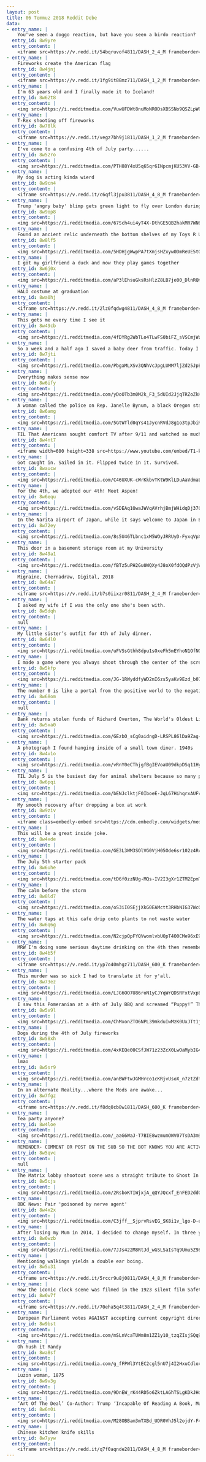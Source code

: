 ```yaml
---
layout: post
title: 06 Temmuz 2018 Reddit Debe
data:
- entry_name: |
    You've seen a doggo reaction, but have you seen a birdo reaction?
  entry_id: 8w9yre
  entry_content: |
    <iframe src=https://v.redd.it/54bqruvof4811/DASH_2_4_M frameborder=0></iframe>
- entry_name: |
    Fireworks create the American flag
  entry_id: 8w4jnj
  entry_content: |
    <iframe src=https://v.redd.it/1fg9it88mz711/DASH_1_2_M frameborder=0></iframe>
- entry_name: |
    I'm 63 years old and I finally made it to Iceland!
  entry_id: 8w62t8
  entry_content: |
    <img src=https://i.redditmedia.com/VuwUFDWt8nuMoNRODsXBSSNo9QSZLpWCGWytiVkf8Rk.jpg?s=d5e7b08e5a2c933febb8b1221b9cf36a frameborder=0>
- entry_name: |
    T-Rex shooting off fireworks
  entry_id: 8w70lk
  entry_content: |
    <iframe src=https://v.redd.it/vegz7bh9j1811/DASH_1_2_M frameborder=0></iframe>
- entry_name: |
    I've come to a confusing 4th of July party......
  entry_id: 8w52ro
  entry_content: |
    <img src=https://i.redditmedia.com/PTH88Y4xU5q65qr6INpcmjKU53VV-GB-8wJooI_KtS0.jpg?s=247dd274d9e37af83c816a2d4d80f383 frameborder=0>
- entry_name: |
    My dog is acting kinda wierd
  entry_id: 8w9cn4
  entry_content: |
    <iframe src=https://v.redd.it/c6qfl3jpu3811/DASH_4_8_M frameborder=0></iframe>
- entry_name: |
    Trump 'angry baby' blimp gets green light to fly over London during president's visit | The six-metre balloon depicting Mr Trump as a nappy-clad orange baby will take flight from Parliament Square Gardens on 13 July.
  entry_id: 8w9op8
  entry_content: |
    <img src=https://i.redditmedia.com/67Sch4ui4yT4X-DthGE5QB2hakMR7WN6ToMGv_B7_vI.jpg?s=b2d6847862c652e93bc0690bc375dca7 frameborder=0>
- entry_name: |
    Found an ancient relic underneath the bottom shelves of my Toys R Us
  entry_id: 8w8lf5
  entry_content: |
    <img src=https://i.redditmedia.com/5HDHjgWwpPA7tXmjsHZxyw0DmReUE5tQOF1S3wUKDlw.jpg?s=1fa610cfe4f2be1e3b882d5d9bc4cb79 frameborder=0>
- entry_name: |
    I got my girlfriend a duck and now they play games together
  entry_id: 8w6j0x
  entry_content: |
    <img src=https://i.redditmedia.com/aP3lEhsuGksRsHlzZ8LB7je00_DlnRQKb5IxzWJfpCs.jpg?s=b29ed1c46565b1a99e54bd8e89ea38e8 frameborder=0>
- entry_name: |
    HALO costume at graduation
  entry_id: 8wa0hj
  entry_content: |
    <iframe src=https://v.redd.it/2lz0fqdwg4811/DASH_4_8_M frameborder=0></iframe>
- entry_name: |
    This gets me every time I see it
  entry_id: 8w49cb
  entry_content: |
    <img src=https://i.redditmedia.com/4fDYRg2WbTLo4TLwFS0biFZ_sVSCmjWzjnhYOL2HzF8.jpg?s=51b541d618a7e50f5ce00d141761033b frameborder=0>
- entry_name: |
    So a week and a half ago I saved a baby deer from traffic. Today I saved a baby deer from my neighbors dogs in my back yard. This is getting weird.
  entry_id: 8w7jti
  entry_content: |
    <img src=https://i.redditmedia.com/PbgaMLXSv3QNhVcJpgLUMM7ljZd25JpEV2WXsevs9jo.jpg?s=04682e8e979a4d8b26d5a888de6361e7 frameborder=0>
- entry_name: |
    Everything makes sense now
  entry_id: 8w6ify
  entry_content: |
    <img src=https://i.redditmedia.com/yDoOTb3m0M2k_F3_5dUId2JjqTRZoZkK6zuIE_DHZ-o.png?s=0f74756397691b50cb0ce77a0c406c5c frameborder=0>
- entry_name: |
    A woman called the police on Rep. Janelle Bynum, a black Oregon state legislator who was canvassing alone in a neighborhood she represents. A deputy showed up and took a picture with her.
  entry_id: 8w6amg
  entry_content: |
    <img src=https://i.redditmedia.com/5GtWTld0qYs41JycnRVdJ8g1o3tpJbiRCy6b_r8cTbk.jpg?s=5937d470aaf158ca66a6154c02251141 frameborder=0>
- entry_name: |
    TIL That Americans sought comfort TV after 9/11 and watched so much Food Network that the station had to restructure itself to appeal to a general audience. This led to the creation and subsequent rise of reality cooking shows like Chopped and Iron Chef USA.
  entry_id: 8w4nt7
  entry_content: |
    <iframe width=600 height=338 src=https://www.youtube.com/embed/T1-k7VYwsHg?start=720&feature=oembed&enablejsapi=1 frameborder=0 allow=autoplay; encrypted-media allowfullscreen></iframe>
- entry_name: |
    Got caught in. Sailed in it. Flipped twice in it. Survived.
  entry_id: 8waucw
  entry_content: |
    <img src=https://i.redditmedia.com/C46UXUK-cWrKkbvTKtW9KlLDuAaVdmaLhB8FZGPD-9s.jpg?s=6b5edfbde89d7cf9112f08d0eaddd909 frameborder=0>
- entry_name: |
    For the 4th, we adopted our 4th! Meet Aspen!
  entry_id: 8w6equ
  entry_content: |
    <img src=https://i.redditmedia.com/vSDEAq1OwaJWVqAVrhjBmjWHidqDj37CyB0vgpEreEI.jpg?s=ae23b0dedef643e10bf1b1e1ee898add frameborder=0>
- entry_name: |
    In the Narita airport of Japan, while it says welcome to Japan in English, the Japanese text says welcome back
  entry_id: 8w72ey
  entry_content: |
    <img src=https://i.redditmedia.com/8s5U46TLbnc1xM5WOyJRRUyD-FyxqVpXzIyexzfjLNQ.jpg?s=60a247e597e66798abf2656fe2a2f20c frameborder=0>
- entry_name: |
    This door in a basement storage room at my University
  entry_id: 8w49a1
  entry_content: |
    <img src=https://i.redditmedia.com/fBTz5uPH2Gu0WQXy4J8oX0fdOQdPzVjWdArA1kktU8Q.jpg?s=83d2e1d95117f369c07ba0fe947b8734 frameborder=0>
- entry_name: |
    Migraine, Chernadraw, Digital, 2018
  entry_id: 8w64a7
  entry_content: |
    <iframe src=https://v.redd.it/b7s0iixzr0811/DASH_2_4_M frameborder=0></iframe>
- entry_name: |
    I asked my wife if I was the only one she's been with.
  entry_id: 8w5dqh
  entry_content: |
    null
- entry_name: |
    My little sister’s outfit for 4th of July dinner.
  entry_id: 8w64l0
  entry_content: |
    <img src=https://i.redditmedia.com/uFVSsGthh8dpu1sOxeFh5mEYhoN1OfNQ7TEUfHw0ye4.jpg?s=3d694e9f6a64b59ce7fb1c861101dd98 frameborder=0>
- entry_name: |
    I made a game where you always shoot through the center of the screen
  entry_id: 8w5kfp
  entry_content: |
    <img src=https://i.redditmedia.com/JG-1RWyddfyWD2mI6zs5yaKv9Ezd_b07BpyqiT8cBlw.gif?fm=jpg&s=62058e92bbee84974e26eed718fc39f7 frameborder=0>
- entry_name: |
    The number 0 is like a portal from the positive world to the negative world
  entry_id: 8w68om
  entry_content: |
    null
- entry_name: |
    Bank returns stolen funds of Richard Overton, The World's Oldest Living WWII Veteran.
  entry_id: 8w5xa0
  entry_content: |
    <img src=https://i.redditmedia.com/GEzbO_sCg0aidngD-LRSPL86lDa9Zag-lkqAjB86Hr0.jpg?s=7f50470053781badc1793dc2a4f24bdd frameborder=0>
- entry_name: |
    A photograph I found hanging inside of a small town diner. 1940s
  entry_id: 8w4v1o
  entry_content: |
    <img src=https://i.redditmedia.com/vRnY0eCThjgfBgIEVoaU09dkpDSq11Hy_wDVAYKwdVA.jpg?s=6c0e0fefa23d37da8678579cb9e867f7 frameborder=0>
- entry_name: |
    TIL July 5 is the busiest day for animal shelters because so many pets run away in fear
  entry_id: 8w6pqi
  entry_content: |
    <img src=https://i.redditmedia.com/bENJclktjF0IboeE-JqL67HihqrxAUFvHVwEEjUiPqI.jpg?s=855125eef1a69b2615c4dbac07caddca frameborder=0>
- entry_name: |
    My smooth recovery after dropping a box at work
  entry_id: 8w9ziv
  entry_content: |
    <iframe class=embedly-embed src=https://cdn.embedly.com/widgets/media.html?src=https%3A%2F%2Fgfycat.com%2Fifr%2FBadTornConure&url=https%3A%2F%2Fgfycat.com%2FBadTornConure&image=https%3A%2F%2Fthumbs.gfycat.com%2FBadTornConure-size_restricted.gif&key=522baf40bd3911e08d854040d3dc5c07&type=text%2Fhtml&schema=gfycat width=320 height=576 scrolling=no frameborder=0 allow=autoplay; fullscreen allowfullscreen></iframe>
- entry_name: |
    This will be a great inside joke.
  entry_id: 8w4xde
  entry_content: |
    <img src=https://i.redditmedia.com/GE3L3WM3SOlVG0VjH05Ode6sr102z4RvSNLJfMjU-JQ.jpg?s=a549f3c4e3fe3d9c7c089f09bf49fef9 frameborder=0>
- entry_name: |
    The July 5th starter pack
  entry_id: 8w6uhe
  entry_content: |
    <img src=https://i.redditmedia.com/tD6f0zzNUg-MQs-IV2I3gXr1ZTM2EpmTlaPtsQD65mo.jpg?s=060c36b40a4412682e7b517cca2b9d02 frameborder=0>
- entry_name: |
    The calm before the storm
  entry_id: 8w8ld7
  entry_content: |
    <img src=https://i.redditmedia.com/oS3iI0SEjjXkG0EAMctt3RHbNIG37WcGErr--R91KD4.jpg?s=37ecfa02589dd65261e83f3d6b4baf54 frameborder=0>
- entry_name: |
    The water taps at this cafe drip onto plants to not waste water
  entry_id: 8w6q6g
  entry_content: |
    <img src=https://i.redditmedia.com/N2cjpQpFYQVwomlvbUOpT4O0CMe96xE9hrY52Jo8ZK8.jpg?s=2c12eef306693c2aa66d458e607b0243 frameborder=0>
- entry_name: |
    MRW I'm doing some serious daytime drinking on the 4th then remember I have a shitty job to return to tomorrow
  entry_id: 8w4b5f
  entry_content: |
    <iframe src=https://v.redd.it/yp7o40mhgz711/DASH_600_K frameborder=0></iframe>
- entry_name: |
    This murder was so sick I had to translate it for y'all.
  entry_id: 8w73ez
  entry_content: |
    <img src=https://i.redditmedia.com/LJG6OO7U86roN1yCJYqWrQDSRFxtVxpEG4hm8FKZ1AY.jpg?s=3ec191162165064a1387b3877edd6475 frameborder=0>
- entry_name: |
    I saw this Pomeranian at a 4th of July BBQ and screamed “Puppy!” The owner corrected me and told me he’s 17 years old! His name is Buddy.
  entry_id: 8w5v9l
  entry_content: |
    <img src=https://i.redditmedia.com/ChMxonZTO6NPL39mkduIwMzK0UxJTt1jVoEtlaZzJnQ.jpg?s=3880e61f0702f7b2ed4ffb5490a4f33a frameborder=0>
- entry_name: |
    Dogs during the 4th of July fireworks
  entry_id: 8w58xh
  entry_content: |
    <img src=https://i.redditmedia.com/4xKEQe00CSfJW71z23ZcX0LwOaMybIG4fFfVDH-XWFw.jpg?s=28b8ece9ad33d555ca9a4a7dc5360b5a frameborder=0>
- entry_name: |
    lmao
  entry_id: 8w5sr9
  entry_content: |
    <img src=https://i.redditmedia.com/anBWFtwJGMHrco1cKRjvUsoX_n7ztZdf2JIdSdYxE04.jpg?s=1a91945c284e3cbccc3bcec634b017c0 frameborder=0>
- entry_name: |
    In an alternate Reality...where the Mods are awake...
  entry_id: 8w7fgz
  entry_content: |
    <iframe src=https://v.redd.it/f8dq0cb8w1811/DASH_600_K frameborder=0></iframe>
- entry_name: |
    Tea party anyone?
  entry_id: 8w4loe
  entry_content: |
    <img src=https://i.redditmedia.com/_aaG6WaJ-T7BIE8wzmumOWV07TsDA3m9Hjj-vnGtKFc.jpg?s=3c9f3cb7189f5b887ac9bb2fe340abd8 frameborder=0>
- entry_name: |
    REMINDER- COMMENT OR POST ON THE SUB SO THE BOT KNOWS YOU ARE ACTIVE
  entry_id: 8w5qvc
  entry_content: |
    null
- entry_name: |
    The Matrix lobby shootout scene was a straight tribute to Ghost In The Shell.
  entry_id: 8w5cjs
  entry_content: |
    <img src=https://i.redditmedia.com/2RsboKTIWjxjA_qQYJQcxf_EnFED2dd0rIlknR_rdB4.gif?fm=jpg&s=0b781a6473f4fccea2d3f2311802ed9e frameborder=0>
- entry_name: |
    BBC News: Pair 'poisoned by nerve agent'
  entry_id: 8w4x2x
  entry_content: |
    <img src=https://i.redditmedia.com/C3jff__SjprvRsvEG_SK8i1v_lgo-D-ehYJYwZkUJPg.jpg?s=00a79ca7c70e90b2308c3ae33e4dc8b3 frameborder=0>
- entry_name: |
    After losing my Mum in 2014, I decided to change myself. In three years, went from 184kg to 78kg. I hope she'd be proud.
  entry_id: 8w6wzb
  entry_content: |
    <img src=https://i.redditmedia.com/7JJs422M8RtJd_wGSLSaIsTq9Umu5Z98syunMSMgMOw.png?s=0ee6bcb8502666afb175f350cd2d92b1 frameborder=0>
- entry_name: |
    Mentioning walkings yields a double ear boing.
  entry_id: 8w5u31
  entry_content: |
    <iframe src=https://v.redd.it/5rccr9u8j0811/DASH_4_8_M frameborder=0></iframe>
- entry_name: |
    How the iconic clock scene was filmed in the 1923 silent film Safety Last!
  entry_id: 8w6w7f
  entry_content: |
    <iframe src=https://v.redd.it/70eha5q4t3811/DASH_2_4_M frameborder=0></iframe>
- entry_name: |
    European Parliament votes AGAINST accepting current copyright directive proposal
  entry_id: 8w9bst
  entry_content: |
    <img src=https://i.redditmedia.com/mSLnVcaTUWm8m1ZZ1y10_tzqZIsjSQq91cUBuKmfbxU.png?s=73202276a5183c1c01bfdba7dd9be076 frameborder=0>
- entry_name: |
    Oh hush it Randy
  entry_id: 8wa8sf
  entry_content: |
    <img src=https://i.redditmedia.com/g_fFPWl3YtEC2cgl5nU7j4I2HxuCdloxyikB7K_kj_U.jpg?s=9a8b901f8e071ef1dcdc99a338745eaa frameborder=0>
- entry_name: |
    Luzon woman, 1875
  entry_id: 8w9v3g
  entry_content: |
    <img src=https://i.redditmedia.com/9DnEW_rK44RD5o6ZktLAGhTSLgKDkJHdVjRG4WImBpg.jpg?s=e95b0e47b60fae978370311c47ce7d31 frameborder=0>
- entry_name: |
    ‘Art Of The Deal’ Co-Author: Trump ‘Incapable Of Reading A Book, Much Less Writing One’
  entry_id: 8w6n0i
  entry_content: |
    <img src=https://i.redditmedia.com/M28OBBam3mTXBd_UDR0VhJ5l2ojdY-F4m9M8D_eo-CQ.jpg?s=a9e89090c8550dfa0e53a50a019e0ab6 frameborder=0>
- entry_name: |
    Chinese kitchen knife skills
  entry_id: 8w7yyw
  entry_content: |
    <iframe src=https://v.redd.it/q7f0aqnde2811/DASH_4_8_M frameborder=0></iframe>
---
```


